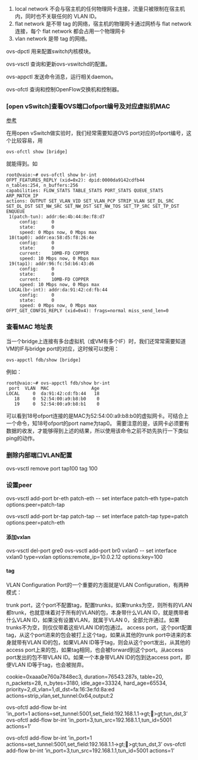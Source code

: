 
1. local network
 不会与宿主机的任何物理网卡连接，流量只被限制在宿主机内，同时也不关联任何的 VLAN ID。
2. flat network
是不带 tag 的网络，宿主机的物理网卡通过网桥与 flat network 连接，每个 flat network 都会占用一个物理网卡
3. vlan network
是带 tag 的网络。


ovs-dpctl 用来配置switch内核模块。

ovs-vsctl 查询和更新ovs-vswitchd的配置。

ovs-appctl 发送命令消息，运行相关daemon。

ovs-ofctl 查询和控制OpenFlow交换机和控制器。



### [open vSwitch]查看OVS端口ofport编号及对应虚拟机MAC
[参考](https://www.cnblogs.com/azyet/p/3580255.html)


在用open vSwitch做实验时，我们经常需要知道OVS port对应的ofport编号，这个比较容易，用

```
ovs-ofctl show [bridge]
```

就能得到。如

```
root@vaio:~# ovs-ofctl show br-int
OFPT_FEATURES_REPLY (xid=0x2): dpid:0000da9142cdfb44
n_tables:254, n_buffers:256
capabilities: FLOW_STATS TABLE_STATS PORT_STATS QUEUE_STATS ARP_MATCH_IP
actions: OUTPUT SET_VLAN_VID SET_VLAN_PCP STRIP_VLAN SET_DL_SRC SET_DL_DST SET_NW_SRC SET_NW_DST SET_NW_TOS SET_TP_SRC SET_TP_DST ENQUEUE
 1(patch-tun): addr:6e:4b:44:8e:f8:d7
     config:     0
     state:      0
     speed: 0 Mbps now, 0 Mbps max
 18(tap0): addr:ea:58:d5:f8:26:4e
     config:     0
     state:      0
     current:    10MB-FD COPPER
     speed: 10 Mbps now, 0 Mbps max
 19(tap1): addr:96:fc:5d:b6:43:d6
     config:     0
     state:      0
     current:    10MB-FD COPPER
     speed: 10 Mbps now, 0 Mbps max
 LOCAL(br-int): addr:da:91:42:cd:fb:44
     config:     0
     state:      0
     speed: 0 Mbps now, 0 Mbps max
OFPT_GET_CONFIG_REPLY (xid=0x4): frags=normal miss_send_len=0
```

### 查看MAC 地址表
当一个bridge上连接有多台虚拟机（或VM有多个IF）时，我们还常常需要知道VM的IF与bridge  port的对应，这时候可以使用：
```
ovs-appctl fdb/show [bridge]
```
例如：
```
root@vaio:~# ovs-appctl fdb/show br-int
 port  VLAN  MAC                Age
LOCAL     0  da:91:42:cd:fb:44   18
   18     0  52:54:00:a9:b8:b0    0
   19     0  52:54:00:a9:b8:b1    0
```
可以看到18号ofport连接的是MAC为52:54:00:a9:b8:b0的虚拟网卡。可结合上一个命令，知18号ofport的port name为tap0。
需要注意的是，该网卡必须要有数据的收发，才能够得到上述的结果，所以使用该命令之前不妨先执行一下类似ping的动作。






### 删除内部端口VLAN配置

ovs-vsctl remove port tap100 tag 100

### 设置peer
ovs-vsctl add-port br-eth patch-eth -- set interface patch-eth type=patch options:peer=patch-tap

 ovs-vsctl add-port br-tap patch-tap -- set interface patch-tap type=patch options:peer=patch-eth

#### 添加vxlan

ovs-vsctl del-port gre0
ovs-vsctl add-port br0 vxlan0 -- set interface vxlan0 type=vxlan options:remote_ip=10.0.2.12 options:key=100


#### tag

 VLAN Configuration
Port的一个重要的方面就是VLAN Configuration，有两种模式：

trunk port，这个port不配置tag，配置trunks，如果trunks为空，则所有的VLAN都trunk，也就意味着对于所有的VLAN的包，本身带什么VLAN ID，就是携带者什么VLAN ID，如果没有设置VLAN，就属于VLAN 0，全部允许通过。如果trunks不为空，则仅仅带着这些VLAN ID的包通过。
access port，这个port配置tag，从这个port进来的包会被打上这个tag，如果从其他的trunk port中进来的本身就带有VLAN ID的包，如果VLAN ID等于tag，则会从这个port发出，从其他的access port上来的包，如果tag相同，也会被forward到这个port。从access port发出的包不带VLAN ID。如果一个本身带VLAN ID的包到达access port，即便VLAN ID等于tag，也会被抛弃。










cookie=0xaaa0e760a7848ec3, duration=76543.287s, table=20, n_packets=28, n_bytes=3180, idle_age=33324, hard_age=65534, priority=2,dl_vlan=1,dl_dst=fa:16:3e:fd:8a:ed actions=strip_vlan,set_tunnel:0x64,output:2




ovs-ofctl add-flow br-int \
    ’in_port=1 actions=set_tunnel:5001,set_field:192.168.1.1->gt;>gt;tun_dst,3’
ovs-ofctl add-flow br-int ’in_port=3,tun_src=192.168.1.1,tun_id=5001 actions=1’












ovs-ofctl add-flow br-int ’in_port=1 actions=set_tunnel:5001,set_field:192.168.1.1->gt;>gt;tun_dst,3’
ovs-ofctl add-flow br-int ’in_port=3,tun_src=192.168.1.1,tun_id=5001 actions=1’
